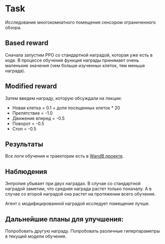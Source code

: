 # Task
Исследование многокомнатного помещения сенсором ограниченного обзора.

## Based reward
Сначала запустим PPO со стандартной наградой, которая уже есть в коде. В процессе обучения функция награды принимает очень
маленькие значения (чем больше изученных клеток, тем меньше награда).

## Modified reward
Затем введем награду, которую обсуждали на лекции:
- Новая клетка = 0.1 + доля посещенных клеток * 20
- Препятствие = -1.0
- Движение вперед = -0.5
- Поворот = -0.5
- Стоп = -0.5

## Результаты

Все логи обучения и траектории есть в [WandB проекте](https://wandb.ai/margaritatsobenko/task_5).

## Наблюдения

Энтропия убывает при двух наградах.
В случае со стандартной наградой заметим, что средняя награда растет только поначалу. А в случае со второй наградой она
растет на протяжении всего обучения.

Агент с модифицированной наградой исследует помещение лучше.
  
## Дальнейшие планы для улучшения:

Попробовать другую награду. Попробовать различные гиперпараметры в текущей модели обучения.

